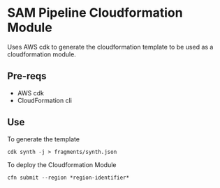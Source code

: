 # SAM Pipeline Cloudformation Module

Uses AWS cdk to generate the cloudformation template to be used as a cloudformation module. 

## Pre-reqs
- AWS cdk
- CloudFormation cli
  
## Use

To generate the template

`cdk synth -j > fragments/synth.json`

To deploy the Cloudformation Module

`cfn submit --region *region-identifier*`